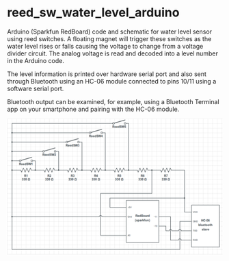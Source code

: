 # reed_sw_water_level_arduino
Arduino (Sparkfun RedBoard) code and schematic for water level sensor using reed switches. 
A floating magnet will trigger these switches as the water level rises or falls causing
the voltage to change from a voltage divider circuit. The analog voltage is read and
decoded into a level number in the Arduino code.

The level information is printed over hardware serial port and also sent through Bluetooth
using an HC-06 module connected to pins 10/11 using a software serial port.

Bluetooth output can be examined, for example, using a Bluetooth Terminal app on your
smartphone and pairing with the HC-06 module.


![wiring diagram](https://raw.githubusercontent.com/ingle/reed_sw_water_level_arduino/master/wiring.png)
